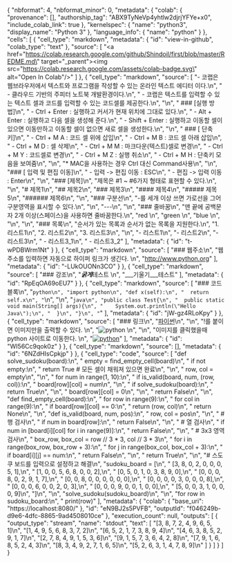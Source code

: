 {
  "nbformat": 4,
  "nbformat_minor": 0,
  "metadata": {
    "colab": {
      "provenance": [],
      "authorship_tag": "ABX9TyNeVp4yhtlw2djrjYFYe+x0",
      "include_colab_link": true
    },
    "kernelspec": {
      "name": "python3",
      "display_name": "Python 3"
    },
    "language_info": {
      "name": "python"
    }
  },
  "cells": [
    {
      "cell_type": "markdown",
      "metadata": {
        "id": "view-in-github",
        "colab_type": "text"
      },
      "source": [
        "<a href=\"https://colab.research.google.com/github/Shindoil/first/blob/master/REDME.md\" target=\"_parent\"><img src=\"https://colab.research.google.com/assets/colab-badge.svg\" alt=\"Open In Colab\"/></a>"
      ]
    },
    {
      "cell_type": "markdown",
      "source": [
        "- 코랩은 웹브라우저에서 텍스트와 프로그램을 작성할 수 있는 온라인 텍스트 에디터 이다.\n",
        " - 클라우드 기반의 주피터 노트북 개발환경이다.\n",
        " - 코랩은 텍스트를 입력할 수 있는 텍스트 셀과 코드를 입력할 수 있는 코드셀를 제공한다.\n",
        "\n",
        " ### [실행 방법]\n",
        " - Ctrl + Enter : 실행하고 커서가 현재 위치에 그대로 있다.\n",
        " - Alt + Enter : 실행하고 다음 셀을 생성해 준다.\n",
        " - Shift + Enter : 실행하고 이동할 셀이 있으면 이동만하고 이동할 셀이 없으면 새로 셀을 생성한다.\n",
        "\n",
        " ### [ 단축키]\n",
        " - Ctrl + M A  : 코드 셀 위에 삽입\n",
        " - Ctrl + M B  : 코드 셀 아래 삽입\n",
        " - Ctrl + M D  : 셀 삭제\n",
        " - Ctrl + M M  : 마크다운(텍스트)셀로 변경\n",
        " - Ctrl + M Y  : 코드셀로 변경\n",
        " - Ctrl + M Z  : 실행 취소\n",
        " - Ctrl + M H  : 단축키 모음을 보여줌\n",
        "\n",
        "* MAC을 사용하는 경우 Ctrl 대신 Command사용\n",
        "\n",
        "### [ 입력 및 편집 이동]\n",
        " - 입력 -> 편집 이동 : ESC\n",
        " - 편집 -> 입력 이동 : Enter\n",
        "\n",
        "### [제목]\n",
        "제목은 #1 ~ #6가지 형태로 표현할 수 있다.\n",
        "\n",
        "# 제목1\n",
        "## 제목2\n",
        "### 제목3\n",
        "#### 제목4\n",
        "##### 제목5\n",
        "###### 제목6\n",
        "\n",
        "### 구분선\n",
        "-를 세개 이상 쓰면 가로선을 그어 구분영역을 표시할 수 있다.\n",
        "\n",
        "---\n",
        "\n",
        "### 줄바꿈\n",
        "맨 끝에 공백문자 2개 이상(스페이스)을 사용하면 줄바꿈한다.\n",
        "red  \n",
        "green  \n",
        "blue  \n",
        "\n",
        "\n",
        "### 목록\n",
        "순서가 있는 목록과 순서가 없는 목록을 지원한다.\n",
        "1. 리스트1\n",
        "2. 리스트2\n",
        "3. 리스트3\n",
        "\n",
        "- 리스트1\n",
        "- 리스트2\n",
        "- 리스트3\n",
        "  - 리스트3_1\n",
        "  - 리스트3_2"
      ],
      "metadata": {
        "id": "t-wPDBWrm1Nt"
      }
    },
    {
      "cell_type": "markdown",
      "source": [
        "### 웹주소\n",
        "웹주소를 입력하면 자동으로 하이퍼 링크가 생긴다.  \n",
        "http://www.python.org"
      ],
      "metadata": {
        "id": "-LUkOUONn3CO"
      }
    },
    {
      "cell_type": "markdown",
      "source": [
        "### 강조\n",
        "***굵게***테스트   \n",
        "___기울기___테스트"
      ],
      "metadata": {
        "id": "RpEqOA69oEU7"
      }
    },
    {
      "cell_type": "markdown",
      "source": [
        "### 코드블록\n",
        "```python\n",
        "import python\n",
        "def x(self):\n",
        "  return self.x\n",
        "```\n",
        "\n",
        "```java\n",
        "public class Test{\n",
        "  public static void main(String[] args){\n",
        "    System.out.println(\"Hello Java\");\n",
        "  }\n",
        "}\n",
        "```"
      ],
      "metadata": {
        "id": "jW-gz4RLoKpy"
      }
    },
    {
      "cell_type": "markdown",
      "source": [
        "### 링크\n",
        "[파이썬](http://www.python.org)\n",
        "\n",
        "!를 붙이면 이미지만을 출력할 수 있다.  \n",
        "![python](https://www.python.org/static/img/python-logo.png)  \n",
        "\n",
        "이미지를 클릭했을때 python 사이트로 이동한다.  \n",
        "[![python](https://www.python.org/static/img/python-logo.png)](http://www.python.org)"
      ],
      "metadata": {
        "id": "WI56Cc9qok0z"
      }
    },
    {
      "cell_type": "markdown",
      "source": [],
      "metadata": {
        "id": "6NZdHIsCpkjp"
      }
    },
    {
      "cell_type": "code",
      "source": [
        "def solve_sudoku(board):\n",
        "    empty = find_empty_cell(board)\n",
        "    if not empty:\n",
        "        return True  # 모든 셀이 채워져 있으면 완료\n",
        "\n",
        "    row, col = empty\n",
        "\n",
        "    for num in range(1, 10):\n",
        "        if is_valid(board, num, (row, col)):\n",
        "            board[row][col] = num\n",
        "\n",
        "            if solve_sudoku(board):\n",
        "                return True\n",
        "\n",
        "            board[row][col] = 0\n",
        "\n",
        "    return False\n",
        "\n",
        "def find_empty_cell(board):\n",
        "    for row in range(9):\n",
        "        for col in range(9):\n",
        "            if board[row][col] == 0:\n",
        "                return (row, col)\n",
        "    return None\n",
        "\n",
        "def is_valid(board, num, pos):\n",
        "    row, col = pos\n",
        "\n",
        "    # 행 검사\n",
        "    if num in board[row]:\n",
        "        return False\n",
        "\n",
        "    # 열 검사\n",
        "    if num in [board[i][col] for i in range(9)]:\n",
        "        return False\n",
        "\n",
        "    # 3x3 영역 검사\n",
        "    box_row, box_col = row // 3 * 3, col // 3 * 3\n",
        "    for i in range(box_row, box_row + 3):\n",
        "        for j in range(box_col, box_col + 3):\n",
        "            if board[i][j] == num:\n",
        "                return False\n",
        "\n",
        "    return True\n",
        "\n",
        "# 스도쿠 보드를 입력으로 설정하고 해결\n",
        "sudoku_board = [\n",
        "    [3, 8, 0, 2, 0, 0, 0, 5, 1],\n",
        "    [1, 0, 0, 5, 6, 8, 0, 0, 2],\n",
        "    [0, 5, 0, 1, 0, 3, 8, 9, 0],\n",
        "    [0, 0, 0, 8, 0, 2, 9, 1, 7],\n",
        "    [0, 0, 8, 0, 0, 0, 0, 0, 0],\n",
        "    [0, 0, 0, 0, 3, 0, 0, 0, 8],\n",
        "    [0, 0, 0, 6, 0, 0, 2, 0, 3],\n",
        "    [0, 0, 0, 9, 0, 0, 1, 0, 0],\n",
        "    [5, 0, 0, 3, 1, 0, 0, 0, 9]\n",
        "]\n",
        "\n",
        "solve_sudoku(sudoku_board)\n",
        "\n",
        "for row in sudoku_board:\n",
        "    print(row)"
      ],
      "metadata": {
        "colab": {
          "base_uri": "https://localhost:8080/"
        },
        "id": "eN9BJ2s5PVFB",
        "outputId": "f046249b-d9e6-4dfc-8865-9ad4508010ce"
      },
      "execution_count": null,
      "outputs": [
        {
          "output_type": "stream",
          "name": "stdout",
          "text": [
            "[3, 8, 7, 2, 4, 9, 6, 5, 1]\n",
            "[1, 4, 9, 5, 6, 8, 3, 7, 2]\n",
            "[6, 5, 2, 1, 7, 3, 8, 9, 4]\n",
            "[4, 6, 3, 8, 5, 2, 9, 1, 7]\n",
            "[2, 7, 8, 4, 9, 1, 5, 3, 6]\n",
            "[9, 1, 5, 7, 3, 6, 4, 2, 8]\n",
            "[7, 9, 1, 6, 8, 5, 2, 4, 3]\n",
            "[8, 3, 4, 9, 2, 7, 1, 6, 5]\n",
            "[5, 2, 6, 3, 1, 4, 7, 8, 9]\n"
          ]
        }
      ]
    }
  ]
}